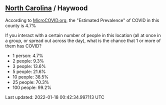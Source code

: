 
## [North Carolina](/united-states/north-carolina) / Haywood

According to [MicroCOVID.org](http://microcovid.org),
the "Estimated Prevalence" of COVID in this county is 4.7%

If you interact with a certain number of people in this location
(all at once in a group, or spread out across the day), what is the chance that
1 or more of them has COVID?

- 1 person: 4.7%
- 2 people: 9.3%
- 3 people: 13.6%
- 5 people: 21.6%
- 10 people: 38.5%
- 25 people: 70.3%
- 100 people: 99.2%

Last updated: 2022-01-18 00:42:34.997113 UTC
